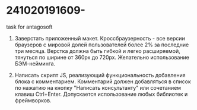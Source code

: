 # 241020191609-
task for antagosoft


1. Заверстать приложенный макет. 
Кроссбраузерность - все версии браузеров с мировой долей пользователей более 2% за последние три месяца.
Верстка должна быть гибкой и легко расширяемой, тянуться по ширине от 360px до 720px.
Желательно использование БЭМ-нейминга.

2. Написать скрипт JS, реализующий функциональность добавления блока с комментарием.
Комментарий должен добавляться в список по нажатию на кнопку "Написать консультанту" или сочетанием клавиш Ctrl+Enter.
Допускается использование любых библиотек и фреймворков.
